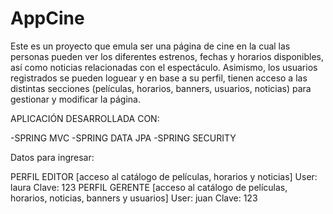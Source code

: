 # AppCine

Este es un proyecto que emula ser una página de cine en la cual las personas pueden ver los diferentes estrenos, fechas y horarios disponibles, así como noticias relacionadas con el espectáculo. Asimismo, los usuarios registrados se pueden loguear y en base a su perfil, tienen acceso a las distintas secciones (películas, horarios, banners, usuarios, noticias) para gestionar y modificar la página.

APLICACIÓN DESARROLLADA CON:

-SPRING MVC 
-SPRING DATA JPA 
-SPRING SECURITY

Datos para ingresar:

PERFIL EDITOR [acceso al catálogo de películas, horarios y noticias]
User: laura Clave: 123
PERFIL GERENTE [acceso al catálogo de películas, horarios, noticias, banners y usuarios]
User: juan Clave: 123
